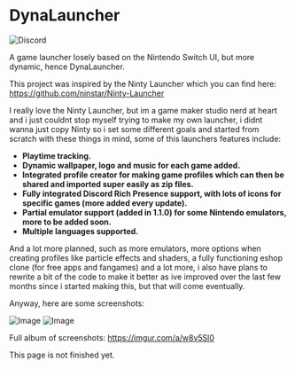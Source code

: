 # DynaLauncher
![Discord](https://img.shields.io/discord/770801185925496842?color=%237289DA&label=Discord&logo=discord&logoColor=white&style=flat-square)

A game launcher losely based on the Nintendo Switch UI, but more dynamic, hence DynaLauncher.

This project was inspired by the Ninty Launcher which you can find here: https://github.com/ninstar/Ninty-Launcher

I really love the Ninty Launcher, but im a game maker studio nerd at heart and i just couldnt stop myself trying to make my own launcher, i didnt wanna just copy Ninty so i set some different goals and started from scratch with these things in mind, some of this launchers features include:

* **Playtime tracking.**
* **Dynamic wallpaper, logo and music for each game added.**
* **Integrated profile creator for making game profiles which can then be shared and imported super easily as zip files.**
* **Fully integrated Discord Rich Presence support, with lots of icons for specific games (more added every update).**
* **Partial emulator support (added in 1.1.0) for some Nintendo emulators, more to be added soon.**
* **Multiple languages supported.**

And a lot more planned, such as more emulators, more options when creating profiles like particle effects and shaders, a fully functioning eshop clone (for free apps and fangames) and a lot more, i also have plans to rewrite a bit of the code to make it better as ive improved over the last few months since i started making this, but that will come eventually.

Anyway, here are some screenshots:

![Image](https://i.imgur.com/UVZTZai.png)
![Image](https://i.imgur.com/dqUlVCj.png)

Full album of screenshots: https://imgur.com/a/w8v5Sl0

This page is not finished yet.
